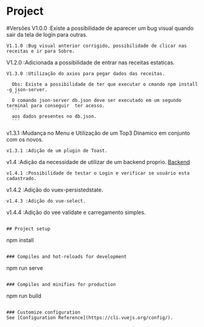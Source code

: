 # Project

#Versões
V1.0.0 :Existe a possibilidade de aparecer um bug visual quando sair da tela de login para outras.
```
V1.1.0 :Bug visual anterior corrigido, possibilidade de clicar nas receitas e ir para Sobre.
```
V1.2.0 :Adicionada a possibilidade de entrar nas receitas estaticas.
```
V1.3.0 :Utilização do axios para pegar dados das receitas.
```
      Obs: Existe a possibilidade de ter que executar o cmando npm install -g json-server.
      ```
      O comando json-server db.json deve ser executado em um segundo terminal para conseguir  ter acesso.
      ```
      aos dados presentes no db.json.
      ```
v1.3.1 :Mudança no Menu e Utilização de um Top3 Dinamico em conjunto com os novos.
```
v1.3.1 :Adição de um plugin de Toast.
```
v1.4 :Adição da necessidade de utilizar de um backend proprio. 
[Backend](https://github.com/JoseVictorLima/Dev-Web-Trabalho-Final_BackEnd)
```
v1.4.1 :Possibilidade de testar o Login e verificar se usuário esta cadastrado.
```
v1.4.2 :Adição do vuex-persistedstate.
```
v1.4.3 :Adição do vue-select.
```
v1.4.4 :Adição do vee validate e carregamento simples.
```

## Project setup
```
npm install
```

### Compiles and hot-reloads for development
```
npm run serve
```

### Compiles and minifies for production
```
npm run build
```

### Customize configuration
See [Configuration Reference](https://cli.vuejs.org/config/).
